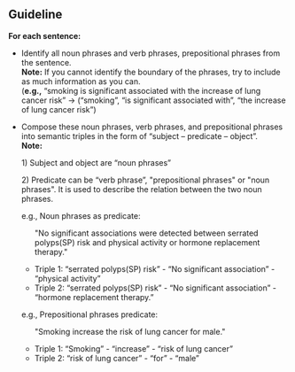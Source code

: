 ## Guideline
<b>For each sentence:</b>  
* Identify all noun phrases and verb phrases, prepositional phrases from the sentence.  
    <b>Note:</b> If you cannot identify the boundary of the phrases, try to include as much information as you can.  
    (<b>e.g.,</b> “smoking is significant associated with the increase of lung cancer risk” -> (“smoking”, “is significant associated with”, “the increase of lung cancer risk”)
    
* Compose these noun phrases, verb phrases, and prepositional phrases into semantic triples in the form of “subject – predicate – object”.  
      <b>Note:</b> <p>1) Subject and object are “noun phrases” </p>
      <p>2) Predicate can be “verb phrase”, "prepositional phrases" or   "noun phrases".  It is used to describe the relation between the two noun phrases.</p>
    <p>e.g., Noun phrases as predicate:</p>
    <ul>
        <p> "No significant associations were detected between serrated polyps(SP) risk and physical activity or hormone replacement therapy."</p>
        <li>Triple 1: “serrated polyps(SP) risk”  -  “No significant association” - “physical activity”</li>
        <li>Triple 2: “serrated polyps(SP) risk”  -  “No significant association” - “hormone replacement therapy.”</li>
    </ul>
    <p>e.g., Prepositional phrases predicate:</p>
    <ul>
        <p> "Smoking increase the risk of lung cancer for male."</p>
        <li>Triple 1: “Smoking”  -  “increase” - “risk of lung cancer”</li>
        <li>Triple 2: “risk of lung cancer”  -  “for” - “male”</li>
    </ul>

